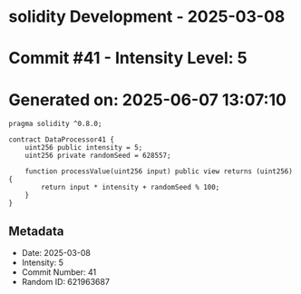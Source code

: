 ﻿# solidity Development - 2025-03-08
# Commit #41 - Intensity Level: 5
# Generated on: 2025-06-07 13:07:10
```solidity
pragma solidity ^0.8.0;

contract DataProcessor41 {
    uint256 public intensity = 5;
    uint256 private randomSeed = 628557;

    function processValue(uint256 input) public view returns (uint256) {
        return input * intensity + randomSeed % 100;
    }
}
```
## Metadata
- Date: 2025-03-08
- Intensity: 5
- Commit Number: 41
- Random ID: 621963687
